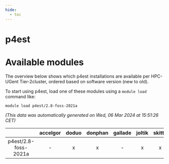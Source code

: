 ```yaml
---
hide:
  - toc
---
```


p4est
=====

# Available modules


The overview below shows which p4est installations are available per HPC-UGent Tier-2cluster, ordered based on software version (new to old).

To start using p4est, load one of these modules using a `module load` command like:

```shell
module load p4est/2.8-foss-2021a
```

*(This data was automatically generated on Wed, 06 Mar 2024 at 15:51:26 CET)*  

| |accelgor|doduo|donphan|gallade|joltik|skitty|
| :---: | :---: | :---: | :---: | :---: | :---: | :---: |
|p4est/2.8-foss-2021a|-|x|x|-|x|x|
